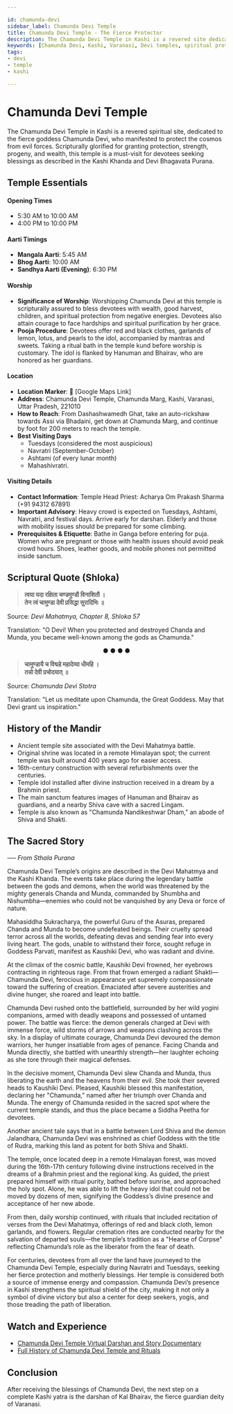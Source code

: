 ```yaml
---

id: chamunda-devi
sidebar_label: Chamunda Devi Temple
title: Chamunda Devi Temple - The Fierce Protector
description: The Chamunda Devi Temple in Kashi is a revered site dedicated to the fierce goddess Chamunda, known for granting protection, strength, and prosperity.
keywords: [Chamunda Devi, Kashi, Varanasi, Devi temples, spiritual protection]
tags:
- devi
- temple
- kashi

---
```


# Chamunda Devi Temple

The Chamunda Devi Temple in Kashi is a revered spiritual site, dedicated to the fierce goddess Chamunda Devi, who manifested to protect the cosmos from evil forces. Scripturally glorified for granting protection, strength, progeny, and wealth, this temple is a must-visit for devotees seeking blessings as described in the Kashi Khanda and Devi Bhagavata Purana.

## Temple Essentials

#### Opening Times

  * 5:30 AM to 10:00 AM
  * 4:00 PM to 10:00 PM

#### Aarti Timings

  * **Mangala Aarti**: 5:45 AM
  * **Bhog Aarti**: 10:00 AM
  * **Sandhya Aarti (Evening)**: 6:30 PM

#### Worship

  * **Significance of Worship**: Worshipping Chamunda Devi at this temple is scripturally assured to bless devotees with wealth, good harvest, children, and spiritual protection from negative energies. Devotees also attain courage to face hardships and spiritual purification by her grace.
  * **Pooja Procedure**: Devotees offer red and black clothes, garlands of lemon, lotus, and pearls to the idol, accompanied by mantras and sweets. Taking a ritual bath in the temple kund before worship is customary. The idol is flanked by Hanuman and Bhairav, who are honored as her guardians.

#### Location

  * **Location Marker**: 📍 [Google Maps Link]
  * **Address**: Chamunda Devi Temple, Chamunda Marg, Kashi, Varanasi, Uttar Pradesh, 221010
  * **How to Reach**: From Dashashwamedh Ghat, take an auto-rickshaw towards Assi via Bhadaini, get down at Chamunda Marg, and continue by foot for 200 meters to reach the temple.
  * **Best Visiting Days**
    -   Tuesdays (considered the most auspicious)
    -   Navratri (September-October)
    -   Ashtami (of every lunar month)
    -   Mahashivratri.

#### Visiting Details

  * **Contact Information**: Temple Head Priest: Acharya Om Prakash Sharma (+91 94312 67891)
  * **Important Advisory**: Heavy crowd is expected on Tuesdays, Ashtami, Navratri, and festival days. Arrive early for darshan. Elderly and those with mobility issues should be prepared for some climbing.
  * **Prerequisites & Etiquette**: Bathe in Ganga before entering for puja. Women who are pregnant or those with health issues should avoid peak crowd hours. Shoes, leather goods, and mobile phones not permitted inside sanctum.

## Scriptural Quote (Shloka)

> **त्वया यदा रक्षिता चण्डमुण्डौ विनाशितौ ।** <br/>
> **तेन त्वं चामुण्डा देवी प्रसिद्धा सुरादिभिः ॥**

Source: *Devi Mahatmya, Chapter 8, Shloka 57*

Translation: "O Devi! When you protected and destroyed Chanda and Munda, you became well-known among the gods as Chamunda."

<div align="center"> ● ● ● ● </div>

> **चामुण्डायै च विद्महे महादेव्या धीमहि ।** <br/>
> **तन्नो देवी प्रचोदयात् ॥**

Source: *Chamunda Devi Stotra*

Translation: "Let us meditate upon Chamunda, the Great Goddess. May that Devi grant us inspiration."

## History of the Mandir

  * Ancient temple site associated with the Devi Mahatmya battle.
  * Original shrine was located in a remote Himalayan spot; the current temple was built around 400 years ago for easier access.
  * 16th-century construction with several refurbishments over the centuries.
  * Temple idol installed after divine instruction received in a dream by a Brahmin priest.
  * The main sanctum features images of Hanuman and Bhairav as guardians, and a nearby Shiva cave with a sacred Lingam.
  * Temple is also known as "Chamunda Nandikeshwar Dham," an abode of Shiva and Shakti.

## The Sacred Story

*── From Sthala Purana*

Chamunda Devi Temple’s origins are described in the Devi Mahatmya and the Kashi Khanda. The events take place during the legendary battle between the gods and demons, when the world was threatened by the mighty generals Chanda and Munda, commanded by Shumbha and Nishumbha—enemies who could not be vanquished by any Deva or force of nature.

Mahasiddha Sukracharya, the powerful Guru of the Asuras, prepared Chanda and Munda to become undefeated beings. Their cruelty spread terror across all the worlds, defeating devas and sending fear into every living heart. The gods, unable to withstand their force, sought refuge in Goddess Parvati, manifest as Kaushiki Devi, who was radiant and divine.

At the climax of the cosmic battle, Kaushiki Devi frowned, her eyebrows contracting in righteous rage. From that frown emerged a radiant Shakti—Chamunda Devi, ferocious in appearance yet supremely compassionate toward the suffering of creation. Emaciated after severe austerities and divine hunger, she roared and leapt into battle.

Chamunda Devi rushed onto the battlefield, surrounded by her wild yogini companions, armed with deadly weapons and possessed of untamed power. The battle was fierce: the demon generals charged at Devi with immense force, wild storms of arrows and weapons clashing across the sky. In a display of ultimate courage, Chamunda Devi devoured the demon warriors, her hunger insatiable from ages of penance. Facing Chanda and Munda directly, she battled with unearthly strength—her laughter echoing as she tore through their magical defenses.

In the decisive moment, Chamunda Devi slew Chanda and Munda, thus liberating the earth and the heavens from their evil. She took their severed heads to Kaushiki Devi. Pleased, Kaushiki blessed this manifestation, declaring her "Chamunda," named after her triumph over Chanda and Munda. The energy of Chamunda resided in the sacred spot where the current temple stands, and thus the place became a Siddha Peetha for devotees.

Another ancient tale says that in a battle between Lord Shiva and the demon Jalandhara, Chamunda Devi was enshrined as chief Goddess with the title of Rudra, marking this land as potent for both Shiva and Shakti.

The temple, once located deep in a remote Himalayan forest, was moved during the 16th-17th century following divine instructions received in the dreams of a Brahmin priest and the regional king. As guided, the priest prepared himself with ritual purity, bathed before sunrise, and approached the holy spot. Alone, he was able to lift the heavy idol that could not be moved by dozens of men, signifying the Goddess’s divine presence and acceptance of her new abode.

From then, daily worship continued, with rituals that included recitation of verses from the Devi Mahatmya, offerings of red and black cloth, lemon garlands, and flowers. Regular cremation rites are conducted nearby for the salvation of departed souls—the temple’s tradition as a "Hearse of Corpse" reflecting Chamunda’s role as the liberator from the fear of death.

For centuries, devotees from all over the land have journeyed to the Chamunda Devi Temple, especially during Navratri and Tuesdays, seeking her fierce protection and motherly blessings. Her temple is considered both a source of immense energy and compassion. Chamunda Devi’s presence in Kashi strengthens the spiritual shield of the city, making it not only a symbol of divine victory but also a center for deep seekers, yogis, and those treading the path of liberation.

## Watch and Experience

  * [Chamunda Devi Temple Virtual Darshan and Story Documentary](https://www.youtube.com/watch?v=R3jXET19GU4)
  * [Full History of Chamunda Devi Temple and Rituals](https://www.youtube.com/watch?v=SEC_Dim9WPU)

## Conclusion

After receiving the blessings of Chamunda Devi, the next step on a complete Kashi yatra is the darshan of Kal Bhairav, the fierce guardian deity of Varanasi.